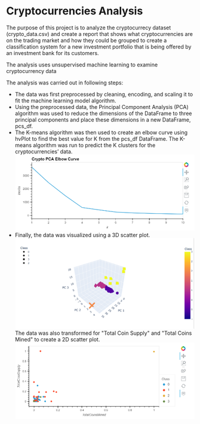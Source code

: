 # Cryptocurrencies Analysis

The purpose of this project is to analyze the cryptocurrecy dataset (crypto_data.csv) and create a report that shows what cryptocurrencies are on the trading market and how they could be grouped to create a classification system for a new investment portfolio that is being offered by an investment bank for its customers.

The analysis uses unsupervised machine learning to examine cryptocurrency data

The analysis was carried out in following steps:
* The data was first preprocessed by cleaning, encoding, and scaling it  to fit the machine learning model algorithm. 
* Using the preprocessed data, the Principal Component Analysis (PCA) algorithm was used to reduce the dimensions of the DataFrame to three principal components and place these dimensions in a new DataFrame, pcs_df.
* The K-means algorithm was then used to create an elbow curve using hvPlot to find the best value for K from the pcs_df DataFrame. The K-means algorithm was run to predict the K clusters for the cryptocurrencies’ data.
![Elbow Curve](Images/Elbow_Curve.png)
* Finally, the data was visualized using a 3D scatter plot.
![3D Scatter Plot](Images/Cluster_3D.png)
The data was also transformed for "Total Coin Supply" and "Total Coins Mined" to create a 2D scatter plot.
![2D Scaled plot](Images/Coin_supply_Coin_mined.png)
